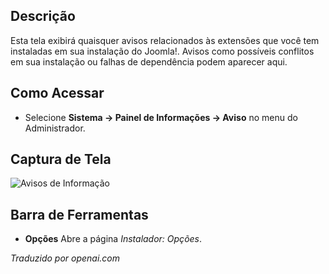 <!-- Filename: Help4.x:Information:_Warnings  / Display title: Informação: Avisos -->

## Descrição

Esta tela exibirá quaisquer avisos relacionados às extensões que você tem
instaladas em sua instalação do Joomla!. Avisos como possíveis
conflitos em sua instalação ou falhas de dependência podem aparecer aqui.

## Como Acessar

- Selecione **Sistema → Painel de Informações → Aviso** no menu do Administrador.

## Captura de Tela

![Avisos de Informação](../../../ptbr/images/information/warnings.png)

## Barra de Ferramentas

- **Opções** Abre a página *Instalador: Opções*.

*Traduzido por openai.com*

